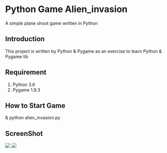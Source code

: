 # Python Game Alien_invasion
A simple plane shoot game written in Python
## Introduction
This project is written by Python & Pygame as an exercise to learn Python & Pygame lib
## Requirement
1. Python 3.6
2. Pygame 1.9.3
## How to Start Game
& python alien_invasion.py
## ScreenShot
![](https://github.com/samnew/alien_invasion/master/screenshots/screenshot_1.png)
![](https://github.com/samnew/alien_invasion/master/screenshots/screenshot_2.png)